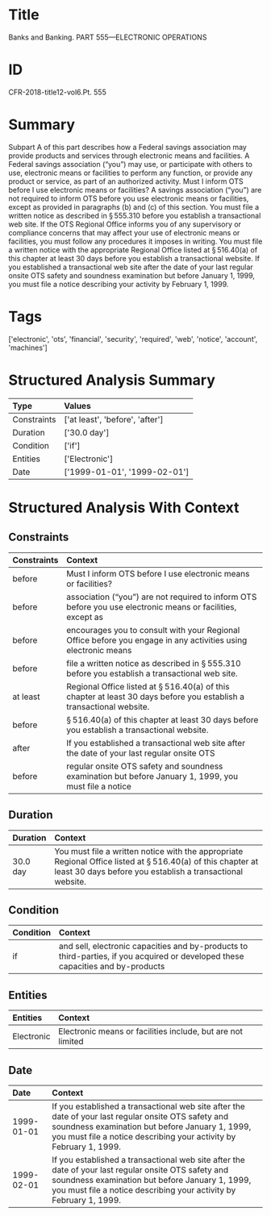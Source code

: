 # Title

 Banks and Banking. PART 555—ELECTRONIC OPERATIONS


# ID

 CFR-2018-title12-vol6.Pt. 555


# Summary

Subpart A of this part describes how a Federal savings association may provide products and services through electronic means and facilities.
A Federal savings association (&#8220;you&#8221;) may use, or participate with others to use, electronic means or facilities to perform any function, or provide any product or service, as part of an authorized activity.
Must I inform OTS before I use electronic means or facilities?
A savings association (&#8220;you&#8221;) are not required to inform OTS before you use electronic means or facilities, except as provided in paragraphs (b) and (c) of this section.
You must file a written notice as described in &#167;&#8201;555.310 before you establish a transactional web site.
If the OTS Regional Office informs you of any supervisory or compliance concerns that may affect your use of electronic means or facilities, you must follow any procedures it imposes in writing.
You must file a written notice with the appropriate Regional Office listed at &#167;&#8201;516.40(a) of this chapter at least 30 days before you establish a transactional website.
If you established a transactional web site after the date of your last regular onsite OTS safety and soundness examination but before January 1, 1999, you must file a notice describing your activity by February 1, 1999.


# Tags

['electronic', 'ots', 'financial', 'security', 'required', 'web', 'notice', 'account', 'machines']


# Structured Analysis Summary

| Type        | Values                          |
|:------------|:--------------------------------|
| Constraints | ['at least', 'before', 'after'] |
| Duration    | ['30.0 day']                    |
| Condition   | ['if']                          |
| Entities    | ['Electronic']                  |
| Date        | ['1999-01-01', '1999-02-01']    |


# Structured Analysis With Context

 


## Constraints

| Constraints   | Context                                                                                                                          |
|:--------------|:---------------------------------------------------------------------------------------------------------------------------------|
| before        | Must I inform OTS  before  I use electronic means or facilities?                                                                 |
| before        | association (&#8220;you&#8221;) are not required to inform OTS before you use electronic means or facilities, except as          |
| before        | encourages you to consult with your Regional Office before you engage in any activities using electronic means                   |
| before        | file a written notice as described in &#167;&#8201;555.310 before  you establish a transactional web site.                       |
| at least      | Regional Office listed at &#167;&#8201;516.40(a) of this chapter at least  30 days before you establish a transactional website. |
| before        | &#167;&#8201;516.40(a) of this chapter at least 30 days before  you establish a transactional website.                           |
| after         | If you established a transactional web site  after the date of your last regular onsite OTS                                      |
| before        | regular onsite OTS safety and soundness examination but before January 1, 1999, you must file a notice                           |


## Duration

| Duration   | Context                                                                                                                                                                             |
|:-----------|:------------------------------------------------------------------------------------------------------------------------------------------------------------------------------------|
| 30.0 day   | You must file a written notice with the appropriate Regional Office listed at &#167;&#8201;516.40(a) of this chapter at least 30 days before you establish a transactional website. |


## Condition

| Condition   | Context                                                                                                                         |
|:------------|:--------------------------------------------------------------------------------------------------------------------------------|
| if          | and sell, electronic capacities and by-products to third-parties, if you acquired or developed these capacities and by-products |


## Entities

| Entities   | Context                                                     |
|:-----------|:------------------------------------------------------------|
| Electronic | Electronic means or facilities include, but are not limited |


## Date

| Date       | Context                                                                                                                                                                                                                      |
|:-----------|:-----------------------------------------------------------------------------------------------------------------------------------------------------------------------------------------------------------------------------|
| 1999-01-01 | If you established a transactional web site after the date of your last regular onsite OTS safety and soundness examination but before January 1, 1999, you must file a notice describing your activity by February 1, 1999. |
| 1999-02-01 | If you established a transactional web site after the date of your last regular onsite OTS safety and soundness examination but before January 1, 1999, you must file a notice describing your activity by February 1, 1999. |


